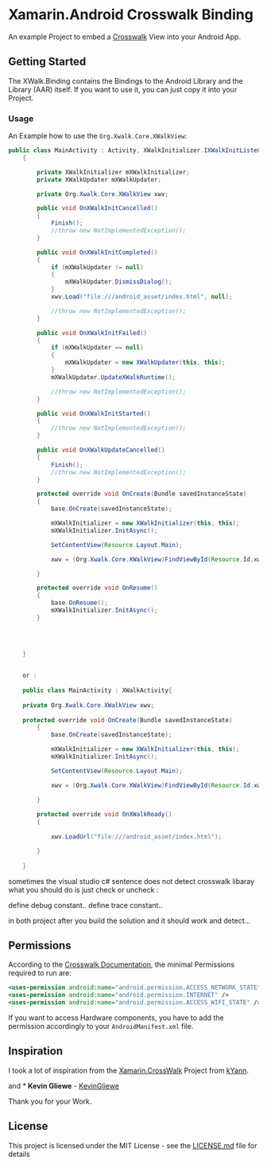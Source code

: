 # Xamarin.Android Crosswalk Binding

An example Project to embed a [Crosswalk](https://crosswalk-project.org/) View into your Android App.

## Getting Started

The XWalk.Binding contains the Bindings to the Android Library and the Library (AAR) itself. If you want to use it, you can just copy it into your Project.

### Usage

An Example how to use the `Org.Xwalk.Core.XWalkView`:
```Java
public class MainActivity : Activity, XWalkInitializer.IXWalkInitListener, XWalkUpdater.IXWalkUpdateListener
    {

        private XWalkInitializer mXWalkInitializer;
        private XWalkUpdater mXWalkUpdater;

        private Org.Xwalk.Core.XWalkView xwv;

        public void OnXWalkInitCancelled()
        {
            Finish();
            //throw new NotImplementedException();
        }

        public void OnXWalkInitCompleted()
        {
            if (mXWalkUpdater != null)
            {
                mXWalkUpdater.DismissDialog();
            }
            xwv.Load("file:///android_asset/index.html", null);

            //throw new NotImplementedException();
        }

        public void OnXWalkInitFailed()
        {
            if (mXWalkUpdater == null)
            {
                mXWalkUpdater = new XWalkUpdater(this, this);
            }
            mXWalkUpdater.UpdateXWalkRuntime();

            //throw new NotImplementedException();
        }

        public void OnXWalkInitStarted()
        {
            //throw new NotImplementedException();
        }

        public void OnXWalkUpdateCancelled()
        {
            Finish();
            //throw new NotImplementedException();
        }

        protected override void OnCreate(Bundle savedInstanceState)
        {
            base.OnCreate(savedInstanceState);

            mXWalkInitializer = new XWalkInitializer(this, this);
            mXWalkInitializer.InitAsync();

            SetContentView(Resource.Layout.Main);

            xwv = (Org.Xwalk.Core.XWalkView)FindViewById(Resource.Id.xwalkview);

        }

        protected override void OnResume()
        {
            base.OnResume();
            mXWalkInitializer.InitAsync();
        }
		
		


    }

	
	or :
	
	public class MainActivity : XWalkActivity{
	
    private Org.Xwalk.Core.XWalkView xwv;
	
	protected override void OnCreate(Bundle savedInstanceState)
        {
            base.OnCreate(savedInstanceState);

            mXWalkInitializer = new XWalkInitializer(this, this);
            mXWalkInitializer.InitAsync();

            SetContentView(Resource.Layout.Main);

            xwv = (Org.Xwalk.Core.XWalkView)FindViewById(Resource.Id.xwalkview);

        }
		
		protected override void OnXWalkReady()
        {
           
            xwv.LoadUrl("file:///android_asset/index.html");

        }
	
	}
```	


sometimes the visual studio c# sentence does not detect crosswalk libaray what you should do is just check or uncheck : 

define debug constant.. 
define trace constant.. 

in both project after you build the solution and it should work and detect...
	
## Permissions

According to the [Crosswalk Documentation](https://crosswalk-project.org/documentation/android/embedding_crosswalk.html), the minimal Permissions required to run are:

```xml
<uses-permission android:name="android.permission.ACCESS_NETWORK_STATE" />
<uses-permission android:name="android.permission.INTERNET" />
<uses-permission android:name="android.permission.ACCESS_WIFI_STATE" />
```

If you want to access Hardware components, you have to add the permission accordingly to your `AndroidManifest.xml` file.



## Inspiration

I took a lot of inspiration from the [Xamarin.CrossWalk](https://github.com/Youscribe/Xamarin.CrossWalk) Project from [kYann](https://github.com/kYann).

and * **Kevin Gliewe** - [KevinGliewe](https://github.com/KevinGliewe)

Thank you for your Work.

## License

This project is licensed under the MIT License - see the [LICENSE.md](LICENSE.md) file for details